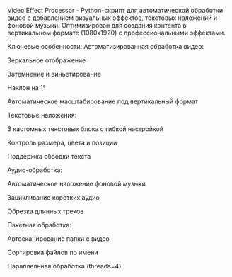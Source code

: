 Video Effect Processor - Python-скрипт для автоматической обработки видео с добавлением визуальных эффектов, текстовых наложений и фоновой музыки. Оптимизирован для создания контента в вертикальном формате (1080x1920) с профессиональными эффектами.

Ключевые особенности:
Автоматизированная обработка видео:

Зеркальное отображение

Затемнение и виньетирование

Наклон на 1°

Автоматическое масштабирование под вертикальный формат

Текстовые наложения:

3 кастомных текстовых блока с гибкой настройкой

Контроль размера, цвета и позиции

Поддержка обводки текста

Аудио-обработка:

Автоматическое наложение фоновой музыки

Зацикливание коротких аудио

Обрезка длинных треков

Пакетная обработка:

Автосканирование папки с видео

Сортировка файлов по имени

Параллельная обработка (threads=4)
